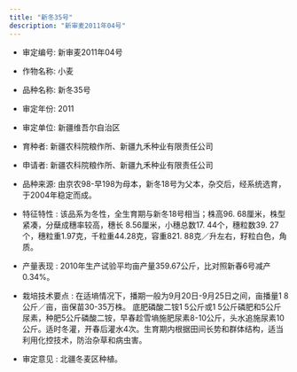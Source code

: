 ```yaml
---
title: "新冬35号"
description: "新审麦2011年04号"
---
```

* 审定编号:  新审麦2011年04号

*  作物名称:  小麦

*  品种名称:  新冬35号

*  审定年份:  2011

*  审定单位:  新疆维吾尔自治区

* 育种者:  新疆农科院粮作所、新疆九禾种业有限责任公司

*  申请者:  新疆农科院粮作所、新疆九禾种业有限责任公司

*  品种来源:  由京农98-早198为母本，新冬18号为父本，杂交后，经系统选育，于2004年稳定而成。

*  特征特性 : 
该品系为冬性，全生育期与新冬18号相当；株高96. 68厘米，株型紧凑，分蘖成穗率较高，穗长 8.56厘米，小穗总数17. 44个，穗粒数39. 27个，穗粒重1.97克，千粒重44.28克，容重821. 88克／升左右，籽粒白色，角质。
 
*  产量表现 : 
2010年生产试验平均亩产量359.67公斤，比对照新春6号减产0.34%。

*  栽培技术要点 : 
在适墒情况下，播期一般为9月20日-9月25日之间，亩播量1 8 公斤／亩，亩保苗30-35万株。 底肥磷酸二铵1 5公斤或1 5公斤磷肥和5公斤尿素，种肥5公斤磷酸二铵，早春趁雪墒施肥尿素8-10公斤，头水追施尿素10公斤。适时冬灌，开春后灌水4次。生育期内根据田间长势和群体结构，适当利用化控技术，防治杂草和病虫害。

*  审定意见 : 
北疆冬麦区种植。
